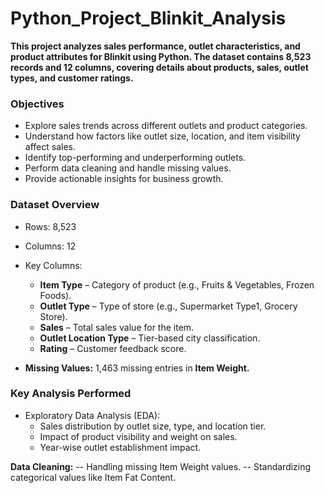 # Python_Project_Blinkit_Analysis

**This project analyzes sales performance, outlet characteristics, and product attributes for Blinkit using Python. The dataset contains 8,523 records and 12 columns, covering details about products, sales, outlet types, and customer ratings.**

### Objectives
- Explore sales trends across different outlets and product categories.
- Understand how factors like outlet size, location, and item visibility affect sales.
- Identify top-performing and underperforming outlets.
- Perform data cleaning and handle missing values.
- Provide actionable insights for business growth.

### Dataset Overview
- Rows: 8,523
- Columns: 12
- Key Columns:

    - **Item Type** – Category of product (e.g., Fruits & Vegetables, Frozen Foods).
    - **Outlet Type** – Type of store (e.g., Supermarket Type1, Grocery Store).
    - **Sales** – Total sales value for the item.
    - **Outlet Location Type** – Tier-based city classification.
    - **Rating** – Customer feedback score.
- **Missing Values:** 1,463 missing entries in **Item Weight.**

### Key Analysis Performed
- Exploratory Data Analysis (EDA):
    - Sales distribution by outlet size, type, and location tier.
    - Impact of product visibility and weight on sales.
    - Year-wise outlet establishment impact.

**Data Cleaning:**
    -- Handling missing Item Weight values.
    -- Standardizing categorical values like Item Fat Content.
